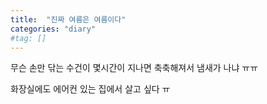 ```yaml
---
title:  "진짜 여름은 여름이다"
categories: "diary"
#tag: []
---
```


무슨 손만 닦는 수건이 몇시간이 지나면 축축해져서 냄새가 나냐 ㅠㅠ 

화장실에도 에어컨 있는 집에서 살고 싶다 ㅠ